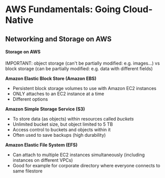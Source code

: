 # AWS Fundamentals: Going Cloud-Native

## Networking and Storage on AWS

#### Storage on AWS

IMPORTANT: object storage (can't be partially modified: e.g. images...) vs block storage (can be partially modified: e.g. data with different fields)

**Amazon Elastic Block Store (Amazon EBS)**

- Persistent block storage volumes to use with Amazon EC2 instances
- ONLY attaches to an EC2 instance at a time
- Different options

**Amazon Simple Storage Service (S3)**

- To store data (as objects) within resources called _buckets_
- Unlimited bucket size, but object limited to 5 TB
- Access control to buckets and objects within it
- Often used to save backups (high durability)

**Amazon Elastic File System (EFS)**

- Can attach to multiple EC2 instances simultaneously (including instances on different VPCs)
- Good for example for corporate directory where everyone connects to same filestore
